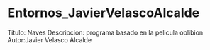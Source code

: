 # Entornos_JavierVelascoAlcalde 
Titulo: Naves
Descripcion: programa basado en la pelicula oblibion
Autor:Javier Velasco Alcalde

